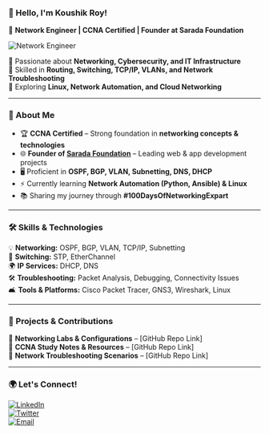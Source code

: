 ### **🌌 Hello, I'm Koushik Roy!**  
🚀 **Network Engineer | CCNA Certified | Founder at Sarada Foundation**  

![Network Engineer](https://media.giphy.com/media/3o7TKMt1VVNkHV2PaE/giphy.gif)  

🔹 Passionate about **Networking, Cybersecurity, and IT Infrastructure**  
🔹 Skilled in **Routing, Switching, TCP/IP, VLANs, and Network Troubleshooting**  
🔹 Exploring **Linux, Network Automation, and Cloud Networking**  

---

### **📌 About Me**  
- 🏆 **CCNA Certified** – Strong foundation in **networking concepts & technologies**  
- 🌐 **Founder of [Sarada Foundation](https://www.saradafoundation.in/)** – Leading web & app development projects  
- 🖥️ Proficient in **OSPF, BGP, VLAN, Subnetting, DNS, DHCP**  
- ⚡ Currently learning **Network Automation (Python, Ansible) & Linux**  
- 📚 Sharing my journey through **#100DaysOfNetworkingExpart**  

---

### **🛠️ Skills & Technologies**  
💡 **Networking:** OSPF, BGP, VLAN, TCP/IP, Subnetting  
🔐 **Switching:** STP, EtherChannel  
🌍 **IP Services:** DHCP, DNS  
🛠️ **Troubleshooting:** Packet Analysis, Debugging, Connectivity Issues  
🛋️ **Tools & Platforms:** Cisco Packet Tracer, GNS3, Wireshark, Linux  

---

### **🚀 Projects & Contributions**  
🔹 **Networking Labs & Configurations** – [GitHub Repo Link]  
🔹 **CCNA Study Notes & Resources** – [GitHub Repo Link]  
🔹 **Network Troubleshooting Scenarios** – [GitHub Repo Link]  

---

### **🌍 Let's Connect!**  
[![LinkedIn](https://img.shields.io/badge/LinkedIn-Koushik%20Roy-blue?style=for-the-badge&logo=linkedin)](https://www.linkedin.com/in/koushikroy99)  
[![Twitter](https://img.shields.io/badge/Twitter-KoushikRoyFX-blue?style=for-the-badge&logo=twitter)](https://x.com/koushikroyfx)  
[![Email](https://img.shields.io/badge/Email-KoushikRoy05042001%40gmail.com-red?style=for-the-badge&logo=gmail)](mailto:koushikroy05042001@gmail.com)  
